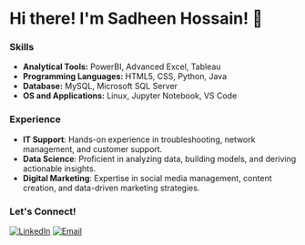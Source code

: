 # Hi there! I'm Sadheen Hossain! 👋

### Skills

- **Analytical Tools:** PowerBI, Advanced Excel, Tableau
- **Programming Languages:** HTML5, CSS, Python, Java
- **Database:** MySQL, Microsoft SQL Server
- **OS and Applications:** Linux, Jupyter Notebook, VS Code

### Experience

- **IT Support**: Hands-on experience in troubleshooting, network management, and customer support.
- **Data Science**: Proficient in analyzing data, building models, and deriving actionable insights.
- **Digital Marketing**: Expertise in social media management, content creation, and data-driven marketing strategies.

### Let's Connect!

[![LinkedIn](https://img.shields.io/badge/LinkedIn-0077B5?style=for-the-badge&logo=linkedin&logoColor=white)](https://www.linkedin.com/in/sadheen-hossain/)
[![Email](https://img.shields.io/badge/Email-D14836?style=for-the-badge&logo=gmail&logoColor=white)](mailto:h.sadheen@gmail.com)

